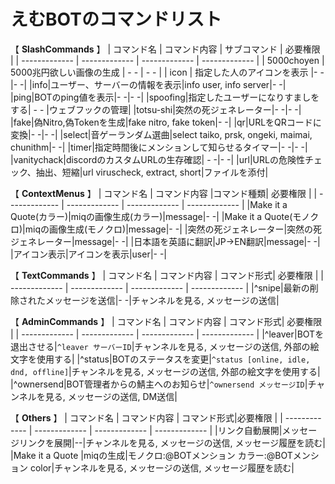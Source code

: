 # えむBOTのコマンドリスト
【 **SlashCommands** 】
| コマンド名  | コマンド内容 | サブコマンド | 必要権限 |
| ------------- | ------------- | ------------- | ------------- |
|  5000choyen  | 5000兆円欲しい画像の生成  | - - | - - |
| icon  | 指定した人のアイコンを表示  |- -|- -|
|info|ユーザー、サーバーの情報を表示|info user, info server|- -|
|ping|BOTのping値を表示|- -|- -|
|spoofing|指定したユーザーになりすましをする| - - |ウェブフックの管理|
|totsu-shi|突然の死ジェネレーター|- -|- -|
|fake|偽Nitro,偽Tokenを生成|fake nitro, fake token|- -|
|qr|URLをQRコードに変換|- -|- -|
|select|音ゲーランダム選曲|select taiko, prsk, ongeki, maimai, chunithm|- -|
|timer|指定時間後にメンションして知らせるタイマー|- -|- -|
|vanitychack|discordのカスタムURLの生存確認| - -|- -|
|url|URLの危険性チェック、抽出、短縮|url viruscheck, extract, short|ファイルを添付|

【 **ContextMenus** 】
| コマンド名  | コマンド内容 |コマンド種類|  必要権限 |
| ------------- | ------------- | ------------- | ------------- |
|Make it a Quote(カラー)|miqの画像生成(カラー)|message|- -|
|Make it a Quote(モノクロ)|miqの画像生成(モノクロ)|message|- -|
|突然の死ジェネレーター|突然の死ジェネレーター|message|- -|
|日本語を英語に翻訳|JP→EN翻訳|message|- -|
|アイコン表示|アイコンを表示|user|- -|

【 **TextCommands** 】
| コマンド名  | コマンド内容 | コマンド形式| 必要権限 |
| ------------- | ------------- | ------------- | ------------- |
|^snipe|最新の削除されたメッセージを送信|- -|チャンネルを見る, メッセージの送信|

【 **AdminCommands** 】
| コマンド名  | コマンド内容 | コマンド形式| 必要権限 |
| ------------- | ------------- | ------------- | ------------- |
|^leaver|BOTを退出させる|`^leaver サーバーID`|チャンネルを見る, メッセージの送信, 外部の絵文字を使用する|
|^status|BOTのステータスを変更|`^status [online, idle, dnd, offline]`|チャンネルを見る, メッセージの送信, 外部の絵文字を使用する|
|^ownersend|BOT管理者からの鯖主へのお知らせ|`^ownersend メッセージID`|チャンネルを見る, メッセージの送信, DM送信|

【 **Others** 】
| コマンド名  | コマンド内容 | コマンド形式|必要権限 |
| ------------- | ------------- |  ------------- |  ------------- |
|リンク自動展開|メッセージリンクを展開|--|チャンネルを見る, メッセージの送信, メッセージ履歴を読む|
|Make it a Quote |miqの生成|モノクロ:@BOTメンション カラー:@BOTメンション color|チャンネルを見る, メッセージの送信, メッセージ履歴を読む|
